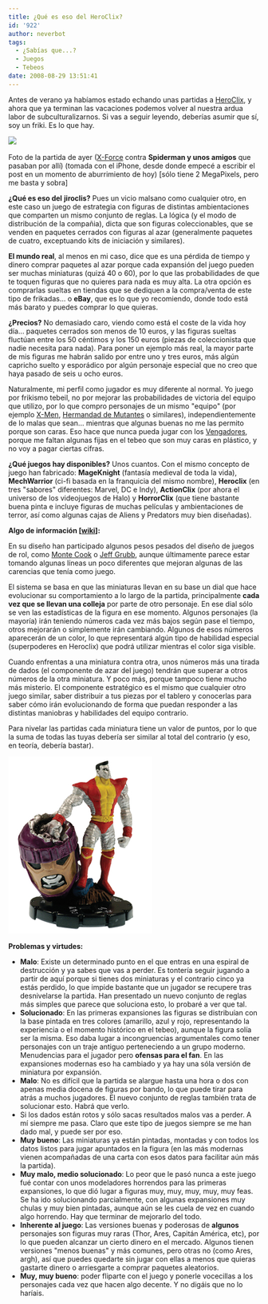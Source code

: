 ```yaml
---
title: ¿Qué es eso del HeroClix?
id: '922'
author: neverbot
tags:
  - ¿Sabías que...?
  - Juegos
  - Tebeos
date: 2008-08-29 13:51:41
---
```


Antes de verano ya habíamos estado echando unas partidas a [HeroClix](http://www.wizkidsgames.com/heroclix/), y ahora que ya terminan las vacaciones podemos volver al nuestra ardua labor de subculturalizarnos. Si vas a seguir leyendo, deberías asumir que sí, soy un friki. Es lo que hay.

![](./p-640-480-79156b4d-4e26-41c4-abe3-529d45333924.jpeg)

Foto de la partida de ayer ([X-Force](http://en.wikipedia.org/wiki/List_of_X-Men_teams#X-Force) contra **Spiderman y unos amigos** que pasaban por allí) (tomada con el iPhone, desde donde empecé a escribir el post en un momento de aburrimiento de hoy) \[sólo tiene 2 MegaPixels, pero me basta y sobra\]

**¿Qué es eso del** **jiroclis?** Pues un vicio malsano como cualquier otro, en este caso un juego de estrategia con figuras de distintas ambientaciones que comparten un mismo conjunto de reglas. La lógica (y el modo de distribución de la compañia), dicta que son figuras coleccionables, que se venden en paquetes cerrados con figuras al azar (generalmente paquetes de cuatro, exceptuando kits de iniciación y similares).

**El mundo real**, al menos en mi caso, dice que es una pérdida de tiempo y dinero comprar paquetes al azar porque cada expansión del juego pueden ser muchas miniaturas (quizá 40 o 60), por lo que las probabilidades de que te toquen figuras que no quieres para nada es muy alta. La otra opción es comprarlas sueltas en tiendas que se dediquen a la compra/venta de este tipo de frikadas... o **eBay**, que es lo que yo recomiendo, donde todo está más barato y puedes comprar lo que quieras.

**¿Precios?** No demasiado caro, viendo como está el coste de la vida hoy día... paquetes cerrados son menos de 10 euros, y las figuras sueltas fluctúan entre los 50 céntimos y los 150 euros (piezas de coleccionista que nadie necesita para nada). Para poner un ejemplo más real, la mayor parte de mis figuras me habrán salido por entre uno y tres euros, más algún capricho suelto y esporádico por algún personaje especial que no creo que haya pasado de seis u ocho euros.

Naturalmente, mi perfil como jugador es muy diferente al normal. Yo juego por frikismo tebeil, no por mejorar las probabilidades de victoria del equipo que utilizo, por lo que compro personajes de un mismo "equipo" (por ejemplo [X-Men](http://en.wikipedia.org/wiki/X-Men), [Hermandad de Mutantes](http://en.wikipedia.org/wiki/Brotherhood_of_Mutants) o similares), independientemente de lo malas que sean... mientras que algunas buenas no me las permito porque son caras. Eso hace que nunca pueda jugar con los [Vengadores](http://en.wikipedia.org/wiki/Avengers_(comics)), porque me faltan algunas fijas en el tebeo que son muy caras en plástico, y no voy a pagar ciertas cifras.

**¿Qué juegos hay disponibles?** Unos cuantos. Con el mismo concepto de juego han fabricado: **MageKnight** (fantasía medieval de toda la vida), **MechWarrior** (ci-fi basada en la franquicia del mismo nombre), **Heroclix** (en tres "sabores" diferentes: Marvel, DC e Indy), **ActionClix** (por ahora el universo de los videojuegos de Halo) y **HorrorClix** (que tiene bastante buena pinta e incluye figuras de muchas películas y ambientaciones de terror, así como algunas cajas de Aliens y Predators muy bien diseñadas).

**Algo de información \[[wiki](http://en.wikipedia.org/wiki/Heroclix)\]:**

En su diseño han participado algunos pesos pesados del diseño de juegos de rol, como [Monte Cook](http://en.wikipedia.org/wiki/Monte_Cook) o [Jeff Grubb](http://en.wikipedia.org/wiki/Jeff_Grubb), aunque últimamente parece estar tomando algunas líneas un poco diferentes que mejoran algunas de las carencias que tenía como juego.

El sistema se basa en que las miniaturas llevan en su base un dial que hace evolucionar su comportamiento a lo largo de la partida, principalmente **cada vez que se llevan una colleja** por parte de otro personaje. En ese dial sólo se ven las estadísticas de la figura en ese momento. Algunos personajes (la mayoría) irán teniendo números cada vez más bajos según pase el tiempo, otros mejorarán o simplemente irán cambiando. Algunos de esos números aparecerán de un color, lo que representará algún tipo de habilidad especial (superpoderes en Heroclix) que podrá utilizar mientras el color siga visible.

Cuando enfrentas a una miniatura contra otra, unos números más una tirada de dados (el componente de azar del juego) tendrán que superar a otros números de la otra miniatura. Y poco más, porque tampoco tiene mucho más misterio. El componente estratégico es el mismo que cualquier otro juego similar, saber distribuir a tus piezas por el tablero y conocerlas para saber cómo irán evolucionando de forma que puedan responder a las distintas maniobras y habilidades del equipo contrario.

Para nivelar las partidas cada miniatura tiene un valor de puntos, por lo que la suma de todas las tuyas debería ser similar al total del contrario (y eso, en teoría, debería bastar).

![Heroclix - Coloso](./que-es-eso-del-heroclix/heroclix_coloso.jpg "Heroclix - Coloso")

**Problemas y virtudes:**

*   **Malo**: Existe un determinado punto en el que entras en una espiral de destrucción y ya sabes que vas a perder. Es tontería seguir jugando a partir de aquí porque si tienes dos miniaturas y el contrario cinco ya estás perdido, lo que impide bastante que un jugador se recupere tras desnivelarse la partida. Han presentado un nuevo conjunto de reglas más simples que parece que soluciona esto, lo probaré a ver que tal.
*   **Solucionado**: En las primeras expansiones las figuras se distribuían con la base pintada en tres colores (amarillo, azul y rojo, representando la experiencia o el momento histórico en el tebeo), aunque la figura solía ser la misma. Eso daba lugar a incongruencias argumentales como tener personajes con un traje antiguo perteneciendo a un grupo moderno. Menudencias para el jugador pero **ofensas para el fan**. En las expansiones modernas eso ha cambiado y ya hay una sóla versión de miniatura por expansión.
*   **Malo**: No es difícil que la partida se alargue hasta una hora o dos con apenas media docena de figuras por bando, lo que puede tirar para atrás a muchos jugadores. El nuevo conjunto de reglas también trata de solucionar esto. Habrá que verlo.
*   Si los dados están rotos y sólo sacas resultados malos vas a perder. A mí siempre me pasa. Claro que este tipo de juegos siempre se me han dado mal, y puede ser por eso.
*   **Muy bueno**: Las miniaturas ya están pintadas, montadas y con todos los datos listos para jugar apuntados en la figura (en las más modernas vienen acompañadas de una carta con esos datos para facilitar aún más la partida).
*   **Muy malo, medio solucionado**: Lo peor que le pasó nunca a este juego fué contar con unos modeladores horrendos para las primeras expansiones, lo que dió lugar a figuras muy, muy, muy, muy, muy feas. Se ha ido solucionando parcialmente, con algunas expansiones muy chulas y muy bien pintadas, aunque aún se les cuela de vez en cuando algo horrendo. Hay que terminar de mejorarlo del todo.
*   **Inherente al juego**: Las versiones buenas y poderosas de **algunos** personajes son figuras muy raras (Thor, Ares, Capitán América, etc), por lo que pueden alcanzar un cierto dinero en el mercado. Algunos tienen versiones "menos buenas" y más comunes, pero otras no (como Ares, argh), así que puedes quedarte sin jugar con ellas a menos que quieras gastarte dinero o arriesgarte a comprar paquetes aleatorios.
*   **Muy, muy bueno**: poder fliparte con el juego y ponerle vocecillas a los personajes cada vez que hacen algo decente. Y no digáis que no lo haríais.